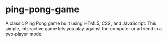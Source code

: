 # ping-pong-game
A classic Ping Pong game built using HTML5, CSS, and JavaScript. This simple, interactive game lets you play against the computer or a friend in a two-player mode. 
